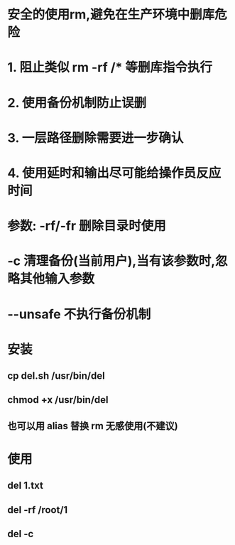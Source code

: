 # 安全的使用rm,避免在生产环境中删库危险
# 1. 阻止类似 rm -rf /* 等删库指令执行
# 2. 使用备份机制防止误删
# 3. 一层路径删除需要进一步确认
# 4. 使用延时和输出尽可能给操作员反应时间
# 参数:     -rf/-fr 删除目录时使用
#           -c 清理备份(当前用户),当有该参数时,忽略其他输入参数
#           --unsafe 不执行备份机制
# 安装  
##      cp del.sh /usr/bin/del
##      chmod +x /usr/bin/del
## 也可以用 alias 替换 rm 无感使用(不建议)
# 使用  
##      del 1.txt
##      del -rf /root/1
##      del -c
